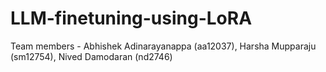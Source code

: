 # LLM-finetuning-using-LoRA

Team members - Abhishek Adinarayanappa (aa12037), Harsha Mupparaju (sm12754), Nived Damodaran (nd2746)